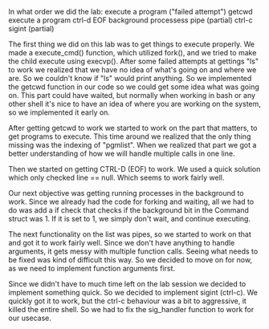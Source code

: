 In what order we did the lab:
execute a program ("failed attempt")
getcwd
execute a program
ctrl-d EOF
background processess
pipe (partial)
ctrl-c sigint (partial)

The first thing we did on this lab was to get things to execute properly. We made a execute_cmd() function, which utilized fork(), and we tried to make the child execute using execvp().
After some failed attempts at gettings "ls" to work we realized that we have no idea of what's going on and where we are. So we couldn't know if "ls" would print anything.
So we implemented the getcwd function in our code so we could get some idea what was going on. This part could have waited, but normally when working in bash or any other shell it's nice to have an idea of where you are working on the system, so we implemented it early on.

After getting getcwd to work we started to work on the part that matters, to get programs to execute. This time around we realized that the only thing missing was the indexing of "pgmlist". When we realized that part we got a better understanding of how we will handle multiple calls in one line.

Then we started on getting CTRL-D (EOF) to work. We used a quick solution which only checked line == null. Which seems to work fairly well.

Our next objective was getting running processes in the background to work. Since we already had the code for forking and waiting, all we had to do was add a if check that checks if the background bit in the Command struct was 1. If it is set to 1, we simply don't wait, and continue executing.

The next functionality on the list was pipes, so we started to work on that and got it to work fairly well. Since we don't have anything to handle arguments, it gets messy with multiple function calls. Seeing what needs to be fixed was kind of difficult this way.
So we decided to move on for now, as we need to implement function arguments first.

Since we didn't have to much time left on the lab session we decided to implement something quick. So we decided to implement sigint (ctrl-c). We quickly got it to work, but the ctrl-c behaviour was a bit to aggressive, it killed the entire shell. So we had to fix the sig_handler function to work for our usecase.